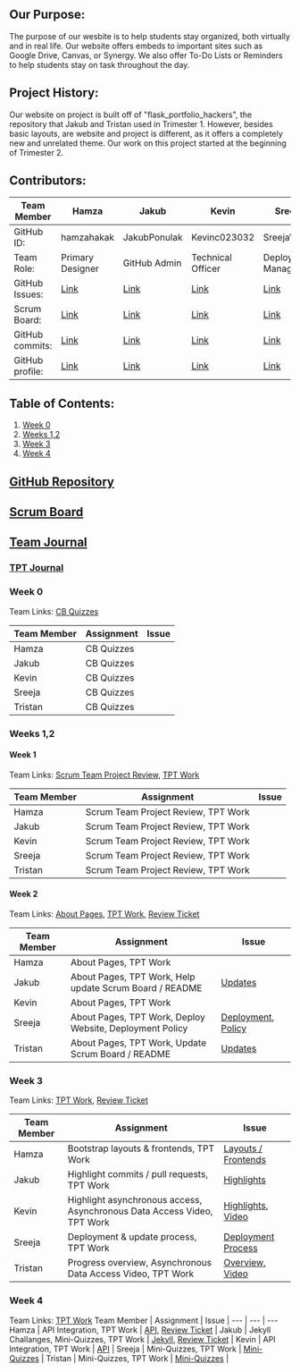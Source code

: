 ## Our Purpose:
The purpose of our wesbite is to help students stay organized, both virtually and in real life. Our website offers embeds to important sites such as Google Drive, Canvas, or Synergy. We also offer To-Do Lists or Reminders to help students stay on task throughout the day.
## Project History:
Our website on project is built off of "flask_portfolio_hackers", the repository that Jakub and Tristan used in Trimester 1. However, besides basic layouts, are website and project is different, as it offers a completely new and unrelated theme. Our work on this project started at the beginning of Trimester 2.
## Contributors:

Team Member | Hamza | Jakub | Kevin | Sreeja | Tristan |
--- | --- | --- | --- | --- | ---
GitHub ID: | hamzahakak | JakubPonulak | Kevinc023032 | SreejaVad | TristanCopley |
Team Role: | Primary Designer | GitHub Admin | Technical Officer | Deployment Manager | Scrum Master |
GitHub Issues: | [Link](https://github.com/JakubPonulak/5_hackers/issues/assigned/hamzahakak) | [Link](https://github.com/JakubPonulak/5_hackers/issues/assigned/JakubPonulak) | [Link](https://github.com/JakubPonulak/5_hackers/issues/assigned/Kevinc023032) | [Link](https://github.com/JakubPonulak/5_hackers/issues/assigned/SreejaVad) | [Link](https://github.com/JakubPonulak/5_hackers/issues/assigned/TristanCopley)
Scrum Board: | [Link](https://github.com/JakubPonulak/5_hackers/projects/1?card_filter_query=assignee%3Ahamzahakak)| [Link](https://github.com/JakubPonulak/5_hackers/projects/1?card_filter_query=assignee%3AJakubPonulak) | [Link](https://github.com/JakubPonulak/5_hackers/projects/1?card_filter_query=assignee%3AKevinc023032) | [Link](https://github.com/JakubPonulak/5_hackers/projects/1?card_filter_query=assignee%3ASreejaVad) | [Link](https://github.com/JakubPonulak/5_hackers/projects/1?card_filter_query=assignee%3ATristanCopley)
GitHub commits: | [Link](https://github.com/JakubPonulak/5_hackers/commits?author=hamzahakak) | [Link](https://github.com/JakubPonulak/5_hackers/commits?author=JakubPonulak) | [Link](https://github.com/JakubPonulak/5_hackers/commits?author=Kevinc023032) | [Link](https://github.com/JakubPonulak/5_hackers/commits?author=SreejaVad) | [Link](https://github.com/JakubPonulak/5_hackers/commits?author=TristanCopley)
GitHub profile: | [Link](https://github.com/anika1sharma1) | [Link](https://github.com/JakubPonulak) | [Link](https://github.com/Kevinc023032) | [Link](https://github.com/SreejaVad) | [Link](https://github.com/TristanCopley)

## Table of Contents:
1. [Week 0](https://github.com/JakubPonulak/5_hackers/blob/main/README.md#sprint-0)
2. [Weeks 1,2](https://github.com/JakubPonulak/5_hackers/blob/main/README.md#sprint-12)
3. [Week 3](https://github.com/JakubPonulak/5_hackers/blob/main/README.md#sprint-3)
4. [Week 4](https://github.com/JakubPonulak/5_hackers/blob/main/README.md#sprint-3)


## [GitHub Repository](https://github.com/JakubPonulak/5_hackers)
## [Scrum Board](https://github.com/JakubPonulak/5_hackers/projects/1)
## [Team Journal](https://docs.google.com/presentation/d/18iga0TGCSFYNBifNM4t4W3cC2LTcPm3Q6XIjjuCpFjA/edit?usp=sharing)
### [TPT Journal](https://docs.google.com/presentation/d/1AT39h9CxG4NIHYyiUUC_T8nwjfJDg2KpHYwVhEW2vXw/edit?usp=sharing)
### Week 0
Team Links: [CB Quizzes](https://github.com/JakubPonulak/5_hackers/issues/6)

Team Member | Assignment | Issue |
--- | --- | --- 
Hamza | CB Quizzes | |
Jakub | CB Quizzes | |
Kevin | CB Quizzes | |
Sreeja | CB Quizzes | |
Tristan | CB Quizzes | |

### Weeks 1,2
#### Week 1
Team Links: [Scrum Team Project Review](https://github.com/JakubPonulak/5_hackers/issues/7), [TPT Work](https://github.com/JakubPonulak/5_hackers/issues/8)

Team Member | Assignment | Issue |
--- | --- | --- 
Hamza | Scrum Team Project Review, TPT Work | |
Jakub | Scrum Team Project Review, TPT Work | |
Kevin | Scrum Team Project Review, TPT Work | |
Sreeja | Scrum Team Project Review, TPT Work | |
Tristan | Scrum Team Project Review, TPT Work | |

#### Week 2
Team Links: [About Pages](https://github.com/JakubPonulak/5_hackers/issues/1), [TPT Work](https://github.com/JakubPonulak/5_hackers/issues/9), [Review Ticket](https://github.com/JakubPonulak/5_hackers/issues/21)

Team Member | Assignment | Issue |
--- | --- | --- 
Hamza | About Pages, TPT Work | |
Jakub | About Pages, TPT Work, Help update Scrum Board / README | [Updates](https://github.com/JakubPonulak/5_hackers/issues/23) |
Kevin | About Pages, TPT Work | |
Sreeja | About Pages, TPT Work, Deploy Website, Deployment Policy |[Deployment](https://github.com/JakubPonulak/5_hackers/issues/10), [Policy](https://github.com/JakubPonulak/5_hackers/issues/23) |
Tristan | About Pages, TPT Work, Update Scrum Board / README | [Updates](https://github.com/JakubPonulak/5_hackers/issues/23) |

### Week 3
Team Links: [TPT Work](https://github.com/JakubPonulak/5_hackers/issues/16), [Review Ticket](https://github.com/JakubPonulak/5_hackers/issues/32)

Team Member | Assignment | Issue |
--- | --- | --- 
Hamza | Bootstrap layouts & frontends, TPT Work | [Layouts / Frontends](https://github.com/JakubPonulak/5_hackers/issues/11) |
Jakub | Highlight commits / pull requests, TPT Work | [Highlights](https://github.com/JakubPonulak/5_hackers/issues/15) |
Kevin | Highlight asynchronous access, Asynchronous Data Access Video, TPT Work | [Highlights](https://github.com/JakubPonulak/5_hackers/issues/13), [Video](https://github.com/JakubPonulak/5_hackers/issues/17) |
Sreeja | Deployment & update process, TPT Work | [Deployment Process](https://github.com/JakubPonulak/5_hackers/issues/14) |
Tristan | Progress overview, Asynchronous Data Access Video, TPT Work | [Overview](https://github.com/JakubPonulak/5_hackers/issues/12), [Video](https://github.com/JakubPonulak/5_hackers/issues/17) |

### Week 4
Team Links: [TPT Work](https://github.com/JakubPonulak/5_hackers/issues/16)
Team Member | Assignment | Issue |
--- | --- | --- 
Hamza | API Integration, TPT Work | [API](https://github.com/JakubPonulak/5_hackers/issues/25), [Review Ticket](https://github.com/JakubPonulak/5_hackers/issues/36) |
Jakub | Jekyll Challanges, Mini-Quizzes, TPT Work | [Jekyll](https://github.com/JakubPonulak/5_hackers/issues/15), [Review Ticket](https://github.com/JakubPonulak/5_hackers/issues/36) |
Kevin | API Integration, TPT Work | [API](https://github.com/JakubPonulak/5_hackers/issues/25) |
Sreeja | Mini-Quizzes, TPT Work | [Mini-Quizzes](https://github.com/JakubPonulak/5_hackers/issues/24) |
Tristan | Mini-Quizzes, TPT Work | [Mini-Quizzes](https://github.com/JakubPonulak/5_hackers/issues/24) |
